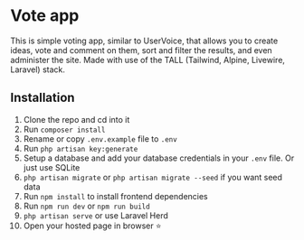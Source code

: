 # Vote app
This is simple voting app, similar to UserVoice, that allows you to create ideas, vote and comment on them, sort and filter the results, and even administer the site. Made with use of the TALL (Tailwind, Alpine, Livewire, Laravel) stack.

## Installation

1. Clone the repo and cd into it
2. Run `composer install`
3. Rename or copy `.env.example` file to `.env`
4. Run `php artisan key:generate`
5. Setup a database and add your database credentials in your `.env` file. Or just use SQLite
6. `php artisan migrate` or `php artisan migrate --seed` if you want seed data
7. Run `npm install` to install frontend dependencies
8. Run `npm run dev` or `npm run build`
9. `php artisan serve` or use Laravel Herd
10. Open your hosted page in browser ⭐
